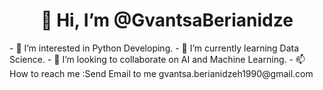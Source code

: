 <h1 align="center">👋 Hi, I’m @GvantsaBerianidze</h1>
- 👀 I’m interested in Python Developing.
- 🌱 I’m currently learning Data Science.
- 💞️ I’m looking to collaborate on AI and Machine Learning.
- 📫 How to reach me :Send Email to me gvantsa.berianidzeh1990@gmail.com

<!---
GvantsaBerianidze/GvantsaBerianidze is a ✨ special ✨ repository because its `README.md` (this file) appears on your GitHub profile.
You can click the Preview link to take a look at your changes.
--->
